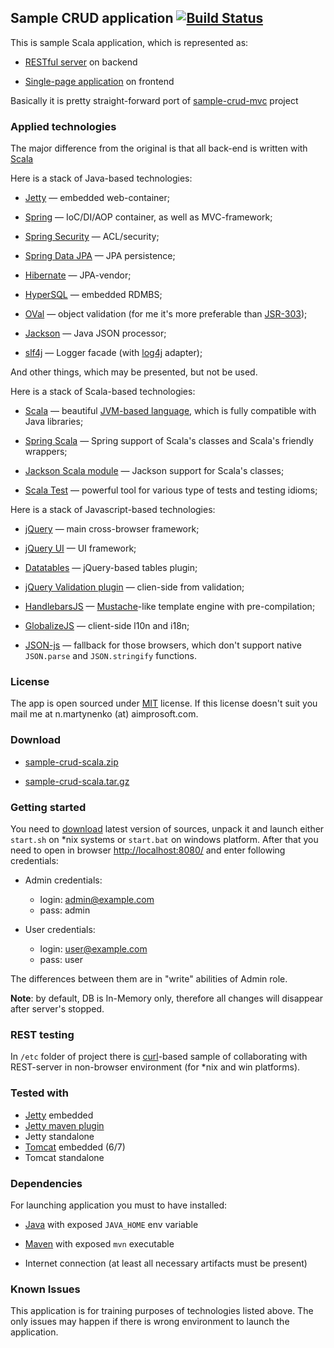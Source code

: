 ## Sample CRUD application [![Build Status](https://travis-ci.org/nmartynenko/sample-crud-scala.png?branch=master)](https://travis-ci.org/nmartynenko/sample-crud-scala)

This is sample Scala application, which is represented as:

- <a href="http://en.wikipedia.org/wiki/Representational_state_transfer">RESTful server</a> on backend

- <a href="http://en.wikipedia.org/wiki/Single-page_application">Single-page application</a> on frontend

Basically it is pretty straight-forward port of [sample-crud-mvc](https://github.com/nmartynenko/sample-crud-mvc/) project

### Applied technologies ###
The major difference from the original is that all back-end is written with [Scala](http://en.wikipedia.org/wiki/Scala_%28programming_language%29)

Here is a stack of Java-based technologies:

- [Jetty](http://www.eclipse.org/jetty/) &mdash; embedded web-container;

- [Spring](http://www.springsource.org/) &mdash; IoC/DI/AOP container, as well as MVC-framework;

- [Spring Security](http://www.springsource.org/spring-security/) &mdash; ACL/security;

- [Spring Data JPA](http://www.springsource.org/spring-data/jpa) &mdash; JPA persistence;

- [Hibernate](http://www.hibernate.org/) &mdash; JPA-vendor;

- [HyperSQL](http://hsqldb.org/) &mdash; embedded RDMBS;

- [OVal](http://oval.sourceforge.net/) &mdash; object validation (for me it's more preferable than [JSR-303](http://jcp.org/en/jsr/detail?id=303));

- [Jackson](http://jackson.codehaus.org/) &mdash; Java JSON processor;

- [slf4j](http://www.slf4j.org/) &mdash; Logger facade (with [log4j](http://logging.apache.org/log4j/) adapter);

And other things, which may be presented, but not be used.

Here is a stack of Scala-based technologies:

- [Scala](http://www.scala-lang.org/) &mdash; beautiful [JVM-based language](http://en.wikipedia.org/wiki/List_of_JVM_languages), which is fully compatible with Java libraries;

- [Spring Scala](https://github.com/spring-projects/spring-scala) &mdash; Spring support of Scala's classes and Scala's friendly wrappers;

- [Jackson Scala module](https://github.com/FasterXML/jackson-module-scala) &mdash; Jackson support for Scala's classes;

- [Scala Test](http://scalatest.org/) &mdash; powerful tool for various type of tests and testing idioms;

Here is a stack of Javascript-based technologies:

- [jQuery](http://jquery.com/) &mdash; main cross-browser framework;

- [jQuery UI](http://jqueryui.com/) &mdash; UI framework;

- [Datatables](http://datatables.net/) &mdash; jQuery-based tables plugin;

- [jQuery Validation plugin](http://bassistance.de/jquery-plugins/jquery-plugin-validation/) &mdash; clien-side from validation;

- [HandlebarsJS](http://handlebarsjs.com/) &mdash; [Mustache](http://mustache.github.com/)-like template engine with pre-compilation;

- [GlobalizeJS](https://github.com/jquery/globalize) &mdash; client-side l10n and i18n;

- [JSON-js](https://github.com/douglascrockford/JSON-js/) &mdash; fallback for those browsers, which don't support native ```JSON.parse``` and ```JSON.stringify``` functions.

### License ###
The app is open sourced under <a href="http://www.opensource.org/licenses/mit-license.php">MIT</a> license.
If this license doesn't suit you mail me at n.martynenko (at) aimprosoft.com.

### Download ###

* <a href="https://github.com/nmartynenko/sample-crud-scala/zipball/master">sample-crud-scala.zip</a>

* <a href="https://github.com/nmartynenko/sample-crud-scala/tarball/master">sample-crud-scala.tar.gz</a>

### Getting started ###
You need to [download](#download) latest version of sources, unpack it and launch either ```start.sh``` on *nix systems or ```start.bat``` on windows platform.
After that you need to open in browser [http://localhost:8080/](http://localhost:8080/) and enter following credentials:

- Admin credentials:
	- login: admin@example.com
	- pass:  admin

- User credentials:
	- login: user@example.com
	- pass:  user

The differences between them are in "write" abilities of Admin role.

__Note__: by default, DB is In-Memory only, therefore all changes will disappear after server's stopped.

### REST testing ###
In ```/etc``` folder of project there is [curl](http://curl.haxx.se/)-based sample of collaborating with REST-server in non-browser environment (for *nix and win platforms).

### Tested with ###
- [Jetty](http://www.eclipse.org/jetty/) embedded
- [Jetty maven plugin](http://www.eclipse.org/jetty/documentation/current/jetty-maven-plugin.html)
- Jetty standalone
- [Tomcat](http://tomcat.apache.org/) embedded (6/7)
- Tomcat standalone

### Dependencies ###
For launching application you must to have installed:

- <a href="http://www.oracle.com/technetwork/java/index.html">Java</a> with exposed ```JAVA_HOME``` env variable

- <a href="http://maven.apache.org/">Maven</a> with exposed ```mvn``` executable

- Internet connection (at least all necessary artifacts must be present)

### Known Issues ###
This application is for training purposes of technologies listed above.
The only issues may happen if there is wrong environment to launch the application.